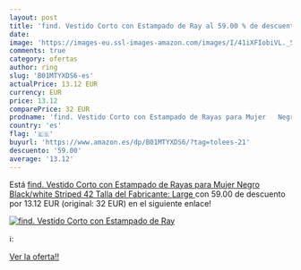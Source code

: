 ```yaml
---
layout: post
title: 'find. Vestido Corto con Estampado de Ray al 59.00 % de descuento'
date: 
image: 'https://images-eu.ssl-images-amazon.com/images/I/41iXFIobiVL._SL200_.jpg'
comments: true
category: ofertas
author: ring
slug: 'B01MTYXDS6-es'
actualPrice: 13.12 EUR
currency: EUR
price: 13.12
comparePrice: 32 EUR
prodname: 'find. Vestido Corto con Estampado de Rayas para Mujer   Negro  Black/white Striped   42  Talla del Fabricante: Large '
country: 'es'
flag: '🇪🇸'
buyurl: 'https://www.amazon.es/dp/B01MTYXDS6/?tag=tolees-21'
descuento: '59.00'
average: '13.12'
---
```


Está [find. Vestido Corto con Estampado de Rayas para Mujer   Negro  Black/white Striped   42  Talla del Fabricante: Large ](https://www.amazon.es/dp/B01MTYXDS6/?tag=tolees-21) con 59.00 de descuento por 13.12 EUR (original: 32 EUR) en el siguiente enlace!

[![find. Vestido Corto con Estampado de Ray](https://images-eu.ssl-images-amazon.com/images/I/41iXFIobiVL._SL200_.jpg)](https://www.amazon.es/dp/B01MTYXDS6/?tag=tolees-21)

ℹ️:


[Ver la oferta!!](https://www.amazon.es/dp/B01MTYXDS6/?tag=tolees-21)
